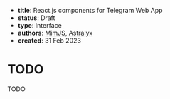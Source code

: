 - **title**: React.js components for Telegram Web App
- **status**: Draft
- **type**: Interface
- **authors**: [MimJS](https://github.com/mimjs), [Astralyx](https://github.com/astralyx-dev)
- **created**: 31 Feb 2023

# TODO

TODO
